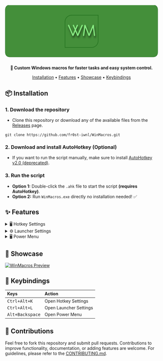 <h1 align="center">
  <a href="http://winmacros.netlify.app" target="_blank"><img src="https://github.com/fr0st-iwnl/assets/blob/main/thumbnails/WMBanner.png" alt="WinMacros" width="900"></a>
</h1>
<p align="center"><strong>🧩 Custom Windows macros for faster tasks and easy system control.</strong></p>


<p align="center">
<a href="#-installation">Installation</a> •
<a href="#-features">Features</a> •
<a href="#-showcase">Showcase</a> •
<a href="#-keybindings">Keybindings</a>
</p>

## 📦 Installation 

### 1. Download the repository
- Clone this repository or download any of the available files from the [Releases](https://github.com/fr0st-iwnl/WinMacros/releases) page.
```
git clone https://github.com/fr0st-iwnl/WinMacros.git
```
### 2.  Download and install AutoHotkey (Optional)
- If you want to run the script manually, make sure to install [AutoHotkey v2.0 (deprecated)](https://autohotkey.com/).

### 3. Run the script
- **Option 1:** Double-click the `.ahk` file to start the script <strong>(requires AutoHotkey)</strong>.
- **Option 2:** Run `WinMacros.exe` directly no installation needed! ✅




## ✨ Features

<details>
<summary>🖥️ Hotkey Settings</summary>

### Applications
- **File Explorer**: Open `File Explorer` with a hotkey.
- **PowerShell**: Open `PowerShell` with a hotkey.
- **Default Browser**: Open your default `web browser` with a hotkey.
- **Code Editor**: Open your `code editor` **(VSCode or VSCodium)** with a hotkey.
- **Calculator**: Open the built-in `calculator` with a hotkey.
- **Spotify**: Open `Spotify` with a hotkey.

### System Tools
- **Toggle Taskbar**: Toggle the visibility of the `taskbar` with a hotkey.
- **Toggle Desktop Icons**: Toggle the visibility of `desktop icons` with a hotkey.

### Sound Controls
- **Volume Up**: Increase `system volume` with a hotkey.
- **Volume Down**: Decrease `system volume` with a hotkey.
- **Toggle Volume Mute**: Mute or unmute the `system volume` with a hotkey.
- **Toggle Microphone**: Mute or unmute the `microphone` with a hotkey.

</details>

<details>
<summary>⚙️ Launcher Settings</summary>
<br>

- **Ctrl + Alt + L**: Open a custom launcher where you can quickly run your own `.exe` files with a hotkey.

</details>

<details>
<summary>🖥️ Power Menu</summary>

- **Alt + Backspace**: Open the power menu with options to:

  - 🌙 Shutdown
  
  - 🔄 Restart
  
  - 💤 Sleep
  
  - 🔒 Log Off

</details>




## 📸 Showcase

[![WinMacros Preview](https://github.com/user-attachments/assets/5d736b68-5a75-4803-aff2-70f127da456f)](https://winmacros.netlify.app/#showcase)



## 🎹 Keybindings

<div align="left">

| Keys | Action |
| :--- | :--- |
| <kbd>Ctrl+Alt+K</kbd> | Open Hotkey Settings |
| <kbd>Ctrl+Alt+L</kbd> | Open Launcher Settings |
| <kbd>Alt+Backspace</kbd> | Open Power Menu |

</div>


## 🤝 Contributions 

Feel free to fork this repository and submit pull requests. Contributions to improve functionality, documentation, or adding features are welcome. For guidelines, please refer to the [CONTRIBUTING.md](https://github.com/fr0st-iwnl/WinMacros/blob/master/CONTRIBUTING.md).
